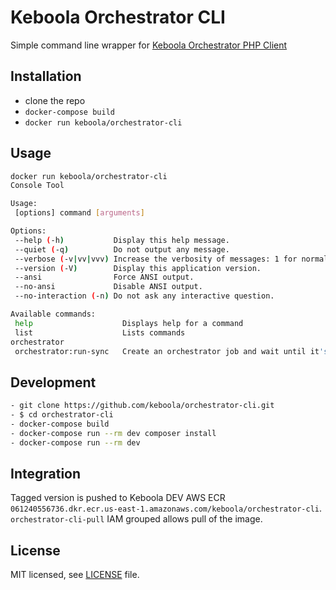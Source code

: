 # Keboola Orchestrator CLI

Simple command line wrapper for [Keboola Orchestrator PHP Client](https://github.com/keboola/orchestrator-php-client)

## Installation

- clone the repo
- `docker-compose build`
- `docker run keboola/orchestrator-cli`

## Usage

```bash
docker run keboola/orchestrator-cli
Console Tool

Usage:
 [options] command [arguments]

Options:
 --help (-h)           Display this help message.
 --quiet (-q)          Do not output any message.
 --verbose (-v|vv|vvv) Increase the verbosity of messages: 1 for normal output, 2 for more verbose output and 3 for debug.
 --version (-V)        Display this application version.
 --ansi                Force ANSI output.
 --no-ansi             Disable ANSI output.
 --no-interaction (-n) Do not ask any interactive question.

Available commands:
 help                    Displays help for a command
 list                    Lists commands
orchestrator
 orchestrator:run-sync   Create an orchestrator job and wait until it's done.

```

## Development

```bash
- git clone https://github.com/keboola/orchestrator-cli.git
- $ cd orchestrator-cli
- docker-compose build
- docker-compose run --rm dev composer install
- docker-compose run --rm dev
```

## Integration
Tagged version is pushed to Keboola DEV AWS ECR `061240556736.dkr.ecr.us-east-1.amazonaws.com/keboola/orchestrator-cli`.
`orchestrator-cli-pull` IAM grouped allows pull of the image. 

## License

MIT licensed, see [LICENSE](./LICENSE) file.
